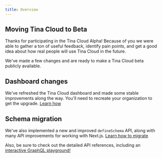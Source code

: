 ```yaml
---
title: Overview
---
```


## Moving Tina Cloud to Beta

Thanks for participating in the Tina Cloud Alpha! Because of you we were able to gather a ton of useful feedback, identify pain points,
and get a good idea about how real people will use Tina Cloud in the future.

We've made a few changes and are ready to make a Tina Cloud beta publicly available.

## Dashboard changes

We've refreshed the Tina Cloud dashboard and made some stable improvements along the way. You'll need to recreate your organization to get the upgrade. [Learn how](/docs/tina-cloud/beta-migration/)

## Schema migration

We've also implemented a new and improved `defineSchema` API, along with many API improvements for working with Next.js. [Learn how to migrate](/docs/tina-cloud/schema-migration)

Also, be sure to check out the detailed API references, including an [interactive GraphQL playground!](/docs/graphql/overview/)
